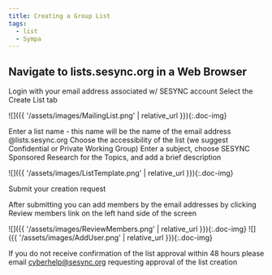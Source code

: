 ```yaml
---
title: Creating a Group List 
tags:
  - list
  - Sympa
---
```


## Navigate to lists.sesync.org in a Web Browser

Login with your email address associated w/ SESYNC account
Select the Create List tab

![]({{ '/assets/images/MailingList.png' | relative_url }}){:.doc-img}

Enter a list name - this name will be the name of the email address @lists.sesync.org
Choose the accessibility of the list (we suggest Confidential or Private Working Group)
Enter a subject, choose SESYNC Sponsored Research for the Topics, and add a brief description

![]({{ '/assets/images/ListTemplate.png' | relative_url }}){:.doc-img}

Submit your creation request


After submitting you can add members by the email addresses by clicking Review members link on the left hand side of the screen

![]({{ '/assets/images/ReviewMembers.png' | relative_url }}){:.doc-img} ![]({{ '/assets/images/AddUser.png' | relative_url }}){:.doc-img}

If you do not receive confirmation of the list approval within 48 hours please email cyberhelp@sesync.org requesting approval of the list creation
